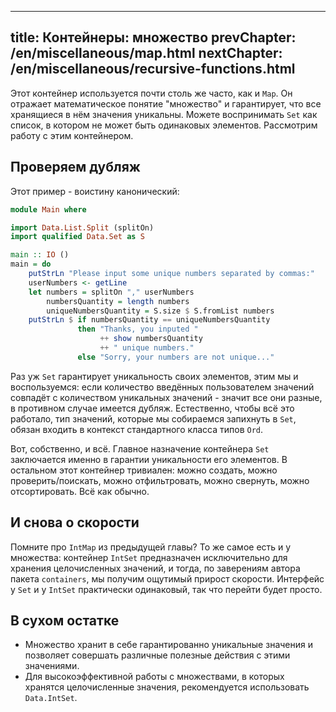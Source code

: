 ----
title: Контейнеры: множество
prevChapter: /en/miscellaneous/map.html
nextChapter: /en/miscellaneous/recursive-functions.html
----

Этот контейнер используется почти столь же часто, как и `Map`. Он отражает математическое понятие "множество" и гарантирует, что все хранящиеся в нём значения уникальны. Можете воспринимать `Set` как список, в котором не может быть одинаковых элементов. Рассмотрим работу с этим контейнером.

## Проверяем дубляж

Этот пример - воистину канонический:

```haskell
module Main where

import Data.List.Split (splitOn)
import qualified Data.Set as S

main :: IO ()
main = do
    putStrLn "Please input some unique numbers separated by commas:"
    userNumbers <- getLine
    let numbers = splitOn "," userNumbers
        numbersQuantity = length numbers
        uniqueNumbersQuantity = S.size $ S.fromList numbers
    putStrLn $ if numbersQuantity == uniqueNumbersQuantity
               then "Thanks, you inputed " 
                    ++ show numbersQuantity 
                    ++ " unique numbers."
               else "Sorry, your numbers are not unique..."
```

Раз уж `Set` гарантирует уникальность своих элементов, этим мы и воспользуемся: если количество введённых пользователем значений совпадёт с количеством уникальных значений - значит все они разные, в противном случае имеется дубляж. Естественно, чтобы всё это работало, тип значений, которые мы собираемся запихнуть в `Set`, обязан входить в контекст стандартного класса типов `Ord`.

Вот, собственно, и всё. Главное назначение контейнера `Set` заключается именно в гарантии уникальности его элементов. В остальном этот контейнер тривиален: можно создать, можно проверить/поискать, можно отфильтровать, можно свернуть, можно отсортировать. Всё как обычно.

## И снова о скорости

Помните про `IntMap` из предыдущей главы? То же самое есть и у множества: контейнер `IntSet` предназначен исключительно для хранения целочисленных значений, и тогда, по заверениям автора пакета `containers`, мы получим ощутимый прирост скорости. Интерфейс у `Set` и у `IntSet` практически одинаковый, так что перейти будет просто.

## В сухом остатке

* Множество хранит в себе гарантированно уникальные значения и позволяет совершать различные полезные действия с этими значениями. 
* Для высокоэффективной работы с множествами, в которых хранятся целочисленные значения, рекомендуется использовать `Data.IntSet`.


